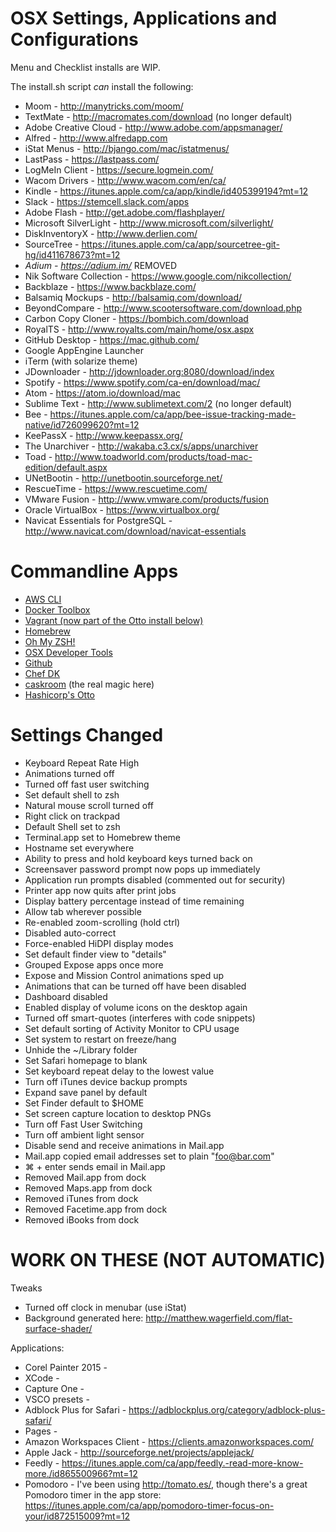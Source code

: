OSX Settings, Applications and Configurations 
=============================================
Menu and Checklist installs are WIP. 

The install.sh script *can* install the following:

 - Moom - http://manytricks.com/moom/
 - TextMate - http://macromates.com/download (no longer default)
 - Adobe Creative Cloud - http://www.adobe.com/appsmanager/
 - Alfred - http://www.alfredapp.com
 - iStat Menus - http://bjango.com/mac/istatmenus/
 - LastPass - https://lastpass.com/
 - LogMeIn Client - https://secure.logmein.com/
 - Wacom Drivers - http://www.wacom.com/en/ca/
 - Kindle - https://itunes.apple.com/ca/app/kindle/id405399194?mt=12
 - Slack - https://stemcell.slack.com/apps
 - Adobe Flash - http://get.adobe.com/flashplayer/
 - Microsoft SilverLight - http://www.microsoft.com/silverlight/
 - DiskInventoryX - http://www.derlien.com/
 - SourceTree - https://itunes.apple.com/ca/app/sourcetree-git-hg/id411678673?mt=12
 - _Adium - https://adium.im/_ REMOVED
 - Nik Software Collection - https://www.google.com/nikcollection/ 
 - Backblaze - https://www.backblaze.com/
 - Balsamiq Mockups - http://balsamiq.com/download/
 - BeyondCompare - http://www.scootersoftware.com/download.php
 - Carbon Copy Cloner - https://bombich.com/download
 - RoyalTS - http://www.royalts.com/main/home/osx.aspx
 - GitHub Desktop - https://mac.github.com/
 - Google AppEngine Launcher
 - iTerm (with solarize theme)
 - JDownloader - http://jdownloader.org:8080/download/index
 - Spotify - https://www.spotify.com/ca-en/download/mac/
 - Atom - https://atom.io/download/mac
 - Sublime Text - http://www.sublimetext.com/2 (no longer default)
 - Bee - https://itunes.apple.com/ca/app/bee-issue-tracking-made-native/id726099620?mt=12
 - KeePassX - http://www.keepassx.org/
 - The Unarchiver - http://wakaba.c3.cx/s/apps/unarchiver
 - Toad - http://www.toadworld.com/products/toad-mac-edition/default.aspx
 - UNetBootin - http://unetbootin.sourceforge.net/
 - RescueTime - https://www.rescuetime.com/
 - VMware Fusion - http://www.vmware.com/products/fusion
 - Oracle VirtualBox - https://www.virtualbox.org/
 - Navicat Essentials for PostgreSQL - http://www.navicat.com/download/navicat-essentials
  
Commandline Apps
================

 - [AWS CLI](http://aws.amazon.com/cli/)
 - [Docker Toolbox](https://www.docker.com/toolbox)
 - [Vagrant (now part of the Otto install below)](https://www.vagrantup.com/downloads.html) 
 - [Homebrew](http://brew.sh) 
 - [Oh My ZSH!](http://ohmyz.sh) 
 - [OSX Developer Tools](https://developer.apple.com/downloads/index.action) 
 - [Github](http://git-scm.com/download/mac)
 - [Chef DK](https://downloads.getchef.com/chef-dk/mac/)
 - [caskroom](http://caskroom.io) (the real magic here)
 - [Hashicorp's Otto](https://ottoproject.io/)
  
Settings Changed
================
 - Keyboard Repeat Rate High
 - Animations turned off
 - Turned off fast user switching
 - Set default shell to zsh
 - Natural mouse scroll turned off
 - Right click on trackpad
 - Default Shell set to zsh
 - Terminal.app set to Homebrew theme
 - Hostname set everywhere
 - Ability to press and hold keyboard keys turned back on
 - Screensaver password prompt now pops up immediately
 - Application run prompts disabled (commented out for security)
 - Printer app now quits after print jobs
 - Display battery percentage instead of time remaining
 - Allow tab wherever possible
 - Re-enabled zoom-scrolling (hold ctrl)
 - Disabled auto-correct
 - Force-enabled HiDPI display modes
 - Set default finder view to "details"
 - Grouped Expose apps once more
 - Expose and Mission Control animations sped up
 - Animations that can be turned off have been disabled
 - Dashboard disabled
 - Enabled display of volume icons on the desktop again
 - Turned off smart-quotes (interferes with code snippets)
 - Set default sorting of Activity Monitor to CPU usage
 - Set system to restart on freeze/hang
 - Unhide the ~/Library folder
 - Set Safari homepage to blank
 - Set keyboard repeat delay to the lowest value 
 - Turn off iTunes device backup prompts
 - Expand save panel by default
 - Set Finder default to $HOME
 - Set screen capture location to desktop PNGs
 - Turn off Fast User Switching
 - Turn off ambient light sensor
 - Disable send and receive animations in Mail.app
 - Mail.app copied email addresses set to plain "foo@bar.com"
 - ⌘ + enter sends email in Mail.app
 - Removed Mail.app from dock
 - Removed Maps.app from dock
 - Removed iTunes from dock
 - Removed Facetime.app from dock
 - Removed iBooks from dock

WORK ON THESE (NOT AUTOMATIC)
=============================

Tweaks
 - Turned off clock in menubar (use iStat)
 - Background generated here: http://matthew.wagerfield.com/flat-surface-shader/

Applications:
 - Corel Painter 2015 - 
 - XCode - 
 - Capture One - 
 - VSCO presets - 
 - Adblock Plus for Safari - https://adblockplus.org/category/adblock-plus-safari/
 - Pages - 
 - Amazon Workspaces Client - https://clients.amazonworkspaces.com/
 - Apple Jack - http://sourceforge.net/projects/applejack/
 - Feedly - https://itunes.apple.com/ca/app/feedly.-read-more-know-more./id865500966?mt=12
 - Pomodoro - I've been using http://tomato.es/, though there's a great Pomodoro timer in the app store: https://itunes.apple.com/ca/app/pomodoro-timer-focus-on-your/id872515009?mt=12
